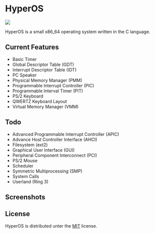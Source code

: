 # HyperOS
![](https://img.shields.io/badge/license-MIT-yellow)

HyperOS is a small x86_64 operating system written in the C language.

## Current Features
 -  Basic Timer
 -  Global Descriptor Table (GDT)
 -  Interrupt Descriptor Table (IDT)
 -  PC Speaker
 -  Physical Memory Manager (PMM)
 -  Programmable Interrupt Controller (PIC)
 -  Programmable Interval Timer (PIT)
 -  PS/2 Keyboard
 -  QWERTZ Keyboard Layout
 -  Virtual Memory Manager (VMM)

## Todo
 -  Advanced Programmable Interrupt Controller (APIC)
 -  Advance Host Controller Interface (AHCI)
 -  Filesystem (ext2)
 -  Graphical User Interface (GUI)
 -  Peripheral Component Interconnect (PCI)
 -  PS/2 Mouse
 -  Scheduler
 -  Symmetric Multiprocessing (SMP)
 -  System Calls
 -  Userland (Ring 3)

## Screenshots

## License
HyperOS is distributed unter the [MIT](https://choosealicense.com/licenses/mit/) license.
